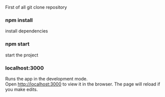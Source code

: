 
First of all git clone repository
### npm install
install dependencies
### npm start
start the project

### localhost:3000

Runs the app in the development mode.<br>
Open [http://localhost:3000](http://localhost:3000) to view it in the browser.
The page will reload if you make edits.<br>

